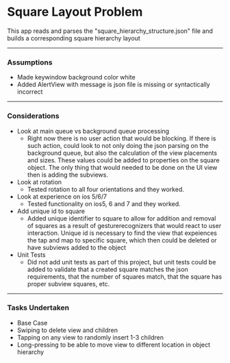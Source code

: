 # Square Layout Problem

This app reads and parses the "square_hierarchy_structure.json" file and builds a corresponding square hierarchy layout

----------------

### Assumptions

* Made keywindow background color white
* Added AlertView with message is json file is missing or syntactically incorrect

----------------

### Considerations

* Look at main queue vs background queue processing
	* Right now there is no user action that would be blocking. If there is such action, could look to not only doing the json parsing on the background queue, but also the calculation of the view placements and sizes. These values could be added to properties on the square object. The only thing that would needed to be done on the UI view then is adding the subviews.
* Look at rotation
	* Tested rotation to all four orientations and they worked.
* Look at experience on ios 5/6/7
	* Tested functionality on ios5, 6 and 7 and they worked.
* Add unique id to square
	* Added unique identifier to square to allow for addition and removal of squares as a result of gesturerecognizers that would react to user interaction. Unique id is necessary to find the view that expeiences the tap and map to specific square, which then could be deleted or have subviews added to the object
* Unit Tests
	* Did not add unit tests as part of this project, but unit tests could be added to validate that a created square matches the json requirements, that the number of squares match, that the square has proper subview squares, etc.

----------------

### Tasks Undertaken

* Base Case
* Swiping to delete view and children
* Tapping on any view to randomly insert 1-3 children
* Long-pressing to be able to move view to different location in object hierarchy
